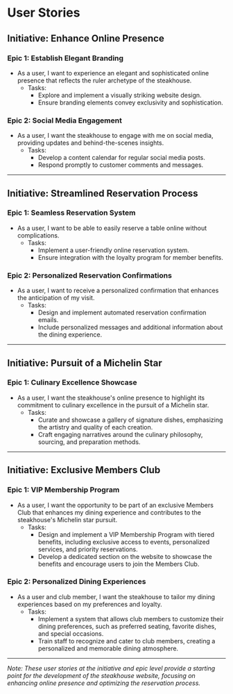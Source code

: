 # User Stories

## Initiative: Enhance Online Presence

### Epic 1: Establish Elegant Branding

- As a user, I want to experience an elegant and sophisticated online presence that reflects the ruler archetype of the steakhouse.
  - Tasks:
    - Explore and implement a visually striking website design.
    - Ensure branding elements convey exclusivity and sophistication.

### Epic 2: Social Media Engagement

- As a user, I want the steakhouse to engage with me on social media, providing updates and behind-the-scenes insights.
  - Tasks:
    - Develop a content calendar for regular social media posts.
    - Respond promptly to customer comments and messages.

---

## Initiative: Streamlined Reservation Process

### Epic 1: Seamless Reservation System

- As a user, I want to be able to easily reserve a table online without complications.
  - Tasks:
    - Implement a user-friendly online reservation system.
    - Ensure integration with the loyalty program for member benefits.

### Epic 2: Personalized Reservation Confirmations

- As a user, I want to receive a personalized confirmation that enhances the anticipation of my visit.
  - Tasks:
    - Design and implement automated reservation confirmation emails.
    - Include personalized messages and additional information about the dining experience.

---

## Initiative: Pursuit of a Michelin Star

### Epic 1: Culinary Excellence Showcase

- As a user, I want the steakhouse's online presence to highlight its commitment to culinary excellence in the pursuit of a Michelin star.
  - Tasks:
    - Curate and showcase a gallery of signature dishes, emphasizing the artistry and quality of each creation.
    - Craft engaging narratives around the culinary philosophy, sourcing, and preparation methods.


---    



## Initiative: Exclusive Members Club

### Epic 1: VIP Membership Program

- As a user, I want the opportunity to be part of an exclusive Members Club that enhances my dining experience and contributes to the steakhouse's Michelin star pursuit.
  - Tasks:
    - Design and implement a VIP Membership Program with tiered benefits, including exclusive access to events, personalized services, and priority reservations.
    - Develop a dedicated section on the website to showcase the benefits and encourage users to join the Members Club.

### Epic 2: Personalized Dining Experiences

- As a user and club member, I want the steakhouse to tailor my dining experiences based on my preferences and loyalty.
  - Tasks:
    - Implement a system that allows club members to customize their dining preferences, such as preferred seating, favorite dishes, and special occasions.
    - Train staff to recognize and cater to club members, creating a personalized and memorable dining atmosphere.

---

*Note: These user stories at the initiative and epic level provide a starting point for the development of the steakhouse website, focusing on enhancing online presence and optimizing the reservation process.*
